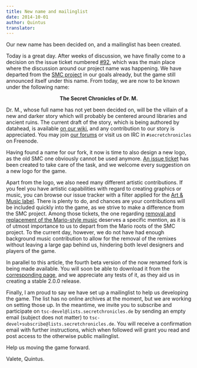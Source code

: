 ```yaml
---
title: New name and mailinglist
date: 2014-10-01
author: Quintus
translator:
---
```


Our new name has been decided on, and a mailinglist has been created.

Today is a great day. After weeks of discussion, we have finally come
to a decision on the issue ticket numbered [#92][1], which was the
main place where the discussion around our project name was
happening. We have departed from the [SMC project][2] in our goals
already, but the game still announced itself under this name. From
today, we are now to be known under the following name:

<p style="text-align: center; font-weight: bold">
The Secret Chronicles of Dr. M.
</p>

Dr. M., whose full name has not yet been decided on, will be the
villain of a new and darker story which will probably be centered
around libraries and ancient ruins. The current draft of the story,
which is being authored by datahead, is available [on our wiki][3],
and any contribution to our story is appreciated. You may join [our
forums][4] or visit us on IRC in `#secretchronicles` on Freenode.

Having found a name for our fork, it now is time to also design a new
logo, as the old SMC one obviously cannot be used anymore. [An issue
ticket][5] has been created to take care of the task, and we welcome
every suggestion on a new logo for the game.

Apart from the logo, we also need many different artistic
contributions. If you feel you have artistic capabilities with regard
to creating graphics or music, you can browse our issue tracker with a
filter applied for the [Art & Music label][6]. There is plenty to do,
and chances are your contributions will be included quickly into the
game, as we strive to make a difference from the SMC project. Among
those tickets, the one regarding [removal and replacement of the
Mario-style music][7] deserves a specific mention, as it is of utmost
importance to us to depart from the Mario roots of the SMC project. To
the current day, however, we do not have had enough background music
contribution to allow for the removal of the remixes without leaving a
large gap behind us, hindering both level designers and players of the
game.

In parallel to this article, the fourth beta version of the now
renamed fork is being made available. You will soon be able to
download it from the [corresponding page][8], and we appreciate any
tests of it, as they aid us in creating a stable 2.0.0 release.

Finally, I am proud to say we have set up a mailinglist to help us
developing the game. The list has no online archives at the moment,
but we are working on setting those up. In the meantime, we invite you
to subscribe and participate on `tsc-devel@lists.secretchronicles.de`
by sending an empty email (subject does not matter) to
`tsc-devel+subscribe@lists.secretchronicles.de`. You will receive a
confirmation email with further instructions, which when followed will
grant you read and post access to the otherwise public mailinglist.

Help us moving the game forward.

Valete,
Quintus.

[1]: https://github.com/Secretchronicles/SMC/issues/92
[2]: http://secretmaryo.org
[3]: http://wiki.secretchronicles.de/Story%20Development%20Document%20-%20Version%201
[4]: http://forum.secretchronicles.de
[5]: https://github.com/Secretchronicles/SMC/issues/203
[6]: https://github.com/Secretchronicles/SMC/issues?q=is%3Aopen+is%3Aissue+label%3A%22Art+%26+Music%22
[7]: https://github.com/Secretchronicles/SMC/issues/103
[8]: http://www.secretchronicles.de/en/download/
